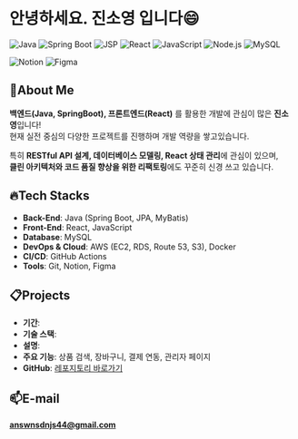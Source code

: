 # 안녕하세요. 진소영 입니다😄  
![Java](https://img.shields.io/badge/Java-007396?style=for-the-badge&logo=java&logoColor=white)
![Spring Boot](https://img.shields.io/badge/SpringBoot-6DB33F?style=for-the-badge&logo=spring&logoColor=white)
![JSP](https://img.shields.io/badge/JSP-5A463B?style=for-the-badge&logo=java&logoColor=white)
![React](https://img.shields.io/badge/React-20232A?style=for-the-badge&logo=react&logoColor=61DAFB)
![JavaScript](https://img.shields.io/badge/JavaScript-F7DF1E?style=for-the-badge&logo=javascript&logoColor=black)
![Node.js](https://img.shields.io/badge/Node.js-339933?style=for-the-badge&logo=node.js&logoColor=white)
![MySQL](https://img.shields.io/badge/MySQL-4479A1?style=for-the-badge&logo=mysql&logoColor=white)   

![Notion](https://img.shields.io/badge/Notion-000000?style=for-the-badge&logo=notion&logoColor=white)
![Figma](https://img.shields.io/badge/Figma-F24E1E?style=for-the-badge&logo=figma&logoColor=white)



   ##  📌About Me   
   **백엔드(Java, SpringBoot), 프론트엔드(React)** 를 활용한 개발에 관심이 많은 **진소영**입니다!   
   현재 실전 중심의 다양한 프로젝트를 진행하며 개발 역량을 쌓고있습니다.   

   특히 **RESTful API 설계, 데이터베이스 모델링, React 상태 관리**에 관심이 있으며,  
      **클린 아키텍처와 코드 품질 향상을 위한 리팩토링**에도 꾸준히 신경 쓰고 있습니다.


      
   ##  🔥Tech Stacks    
   - **Back-End**: Java (Spring Boot, JPA, MyBatis)  
   - **Front-End**: React, JavaScript  
   - **Database**: MySQL  
   - **DevOps & Cloud**: AWS (EC2, RDS, Route 53, S3), Docker  
   - **CI/CD**: GitHub Actions  
   - **Tools**: Git, Notion, Figma

   ##  📋Projects
   - **기간**: 
   - **기술 스택**: 
   - **설명**: <!-- 사용자 친화적인 UI와 안정적인 백엔드 API를 제공하는 풀스택 쇼핑몰 서비스입니다.  -->
   - **주요 기능**: 상품 검색, 장바구니, 결제 연동, 관리자 페이지
   - **GitHub**: [레포지토리 바로가기](https://github.com/username/shoppingmall)


   ##  📫E-mail
   **answnsdnjs44@gmail.com**



   
   
   
   
<!--
**soyoungJin44/soyoungJin44** is a ✨ _special_ ✨ repository because its `README.md` (this file) appears on your GitHub profile.

Here are some ideas to get you started:

- 🔭 I’m currently working on ...
- 🌱 I’m currently learning ...
- 👯 I’m looking to collaborate on ...
- 🤔 I’m looking for help with ...
- 💬 Ask me about ...
- 📫 How to reach me: ...
- 😄 Pronouns: ...
- ⚡ Fun fact: ...
-->
